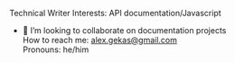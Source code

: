 

Technical Writer
Interests: API documentation/Javascript  
- 👯 I’m looking to collaborate on documentation projects  
How to reach me: alex.gekas@gmail.com  
Pronouns: he/him

<!--
**Alex-Gekas/Alex-Gekas** is a ✨ _special_ ✨ repository because its `README.md` (this file) appears on your GitHub profile.

Here are some ideas to get you started:

-->
